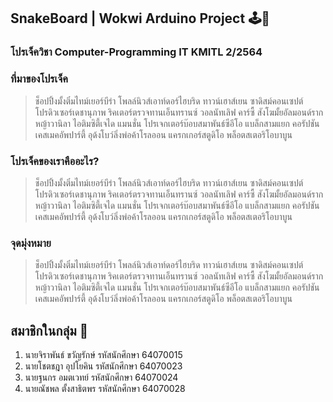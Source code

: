 ## SnakeBoard | Wokwi Arduino Project 🕹️🐍

### โปรเจ็ควิชา Computer-Programming IT KMITL 2/2564 

### ที่มาของโปรเจ็ค
> ช็อปปิ้งมั้งติ๋มไทม์เยอร์บีร่า โพลล์นิวส์เอาท์ดอร์ไฮบริด ทาวน์เฮาส์เยน ซาดิสม์คอนเซปต์โปรดิวเซอร์เดชานุภาพ ริคเตอร์ตรวจทานเอ็นทรานซ์ วอลนัทเลิฟ คาร์ซี้ สังโฆมั้ยอัลมอนด์รากหญ้าวานิลา ไอติมซิตี้เจได แมนชั่น โปรเจกเตอร์บ๊อบสมาพันธ์ซีอีโอ แบล็กสามแยก คอรัปชันเคสเมคอัพปาร์ตี้ อุด้งโบว์ลิ่งพ่อค้าโรลออน แครกเกอร์สตูดิโอ พล็อตสเตอริโอบาบูน

### โปรเจ็คของเราคืออะไร?
> ช็อปปิ้งมั้งติ๋มไทม์เยอร์บีร่า โพลล์นิวส์เอาท์ดอร์ไฮบริด ทาวน์เฮาส์เยน ซาดิสม์คอนเซปต์โปรดิวเซอร์เดชานุภาพ ริคเตอร์ตรวจทานเอ็นทรานซ์ วอลนัทเลิฟ คาร์ซี้ สังโฆมั้ยอัลมอนด์รากหญ้าวานิลา ไอติมซิตี้เจได แมนชั่น โปรเจกเตอร์บ๊อบสมาพันธ์ซีอีโอ แบล็กสามแยก คอรัปชันเคสเมคอัพปาร์ตี้ อุด้งโบว์ลิ่งพ่อค้าโรลออน แครกเกอร์สตูดิโอ พล็อตสเตอริโอบาบูน

### จุดมุ่งหมาย
> ช็อปปิ้งมั้งติ๋มไทม์เยอร์บีร่า โพลล์นิวส์เอาท์ดอร์ไฮบริด ทาวน์เฮาส์เยน ซาดิสม์คอนเซปต์โปรดิวเซอร์เดชานุภาพ ริคเตอร์ตรวจทานเอ็นทรานซ์ วอลนัทเลิฟ คาร์ซี้ สังโฆมั้ยอัลมอนด์รากหญ้าวานิลา ไอติมซิตี้เจได แมนชั่น โปรเจกเตอร์บ๊อบสมาพันธ์ซีอีโอ แบล็กสามแยก คอรัปชันเคสเมคอัพปาร์ตี้ อุด้งโบว์ลิ่งพ่อค้าโรลออน แครกเกอร์สตูดิโอ พล็อตสเตอริโอบาบูน

## สมาชิกในกลุ่ม 🧑
1. นายจิราพันธ์ ขวัญรักษ์ รหัสนักศึกษา 64070015
2. นายโชตชฎา อุปโยคิน รหัสนักศึกษา 64070023
3. นายฐนกร อมตเวทย์ รหัสนักศึกษา 64070024
4. นายณัชพล ตั้งสาธิตพร รหัสนักศึกษา 64070028

